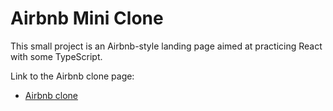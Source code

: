 # Airbnb Mini Clone

This small project is an Airbnb-style landing page aimed at practicing React with some TypeScript.

Link to the Airbnb clone page:
- [Airbnb clone](https://airbnb-clone-bc.netlify.app/)
